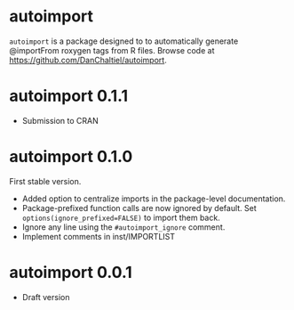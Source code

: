 
# autoimport

`autoimport` is a package designed to to automatically generate @importFrom roxygen tags from R files. Browse code at <https://github.com/DanChaltiel/autoimport>.


# autoimport 0.1.1

- Submission to CRAN

# autoimport 0.1.0

First stable version.

- Added option to centralize imports in the package-level documentation.
- Package-prefixed function calls are now ignored by default. Set `options(ignore_prefixed=FALSE)` to import them back.
- Ignore any line using the `#autoimport_ignore` comment.
- Implement comments in inst/IMPORTLIST

# autoimport 0.0.1

- Draft version
